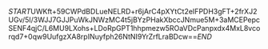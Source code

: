 $START$UWKft+59CWPdBDLueNELRD+r6jArC4pXYtCt2eIFPDH3gFT+2frXJ2UGv/5I/3WJJ7GJJPuWkJNWzMC4t5jBYzPHakXbccJNmue5M+3aMCEPepcSENF4qjC/L6MU9LXohs+LDoRpGPT1hhpmezw5ROaVDcPanpxdx4MxL8vcorqd7+0qw9UufgzXA8rpINuyfph26NtNI9YrZrfLraBDcw==$END$